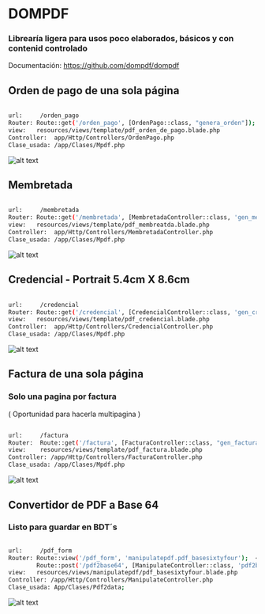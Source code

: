 # DOMPDF

### Librearía ligera para usos poco elaborados, básicos y con contenid controlado

Documentación: https://github.com/dompdf/dompdf

## Orden de pago de una sola página

```bash

url:     /orden_pago
Router: Route::get('/orden_pago', [OrdenPago::class, "genera_orden"]);
view:   resources/views/template/pdf_orden_de_pago.blade.php
Controller:  app/Http/Controllers/OrdenPago.php
Clase_usada: /app/Clases/Mpdf.php

```
![alt text](image-1.png)



## Membretada

```bash  

url:     /membretada
Router: Route::get('/membretada', [MembretadaController::class, 'gen_membretada']);
view:   resources/views/template/pdf_membreatda.blade.php
Controller:  app/Http/Controllers/MembretadaController.php
Clase_usada: /app/Clases/Mpdf.php

```


![alt text](public/imgs/demo_membretada_multi_pagina.png)


## Credencial - Portrait 5.4cm X 8.6cm

```bash  

url:     /credencial
Router: Route::get('/credencial', [CredencialController::class, 'gen_credencial']);
view:   resources/views/template/pdf_credencial.blade.php
Controller:  app/Http/Controllers/CredencialController.php
Clase_usada: /app/Clases/Mpdf.php

```
![alt text](public/imgs/demo_credencial_multi_pagina.png)





## Factura de una sola página

### Solo una pagina por factura
( Oportunidad para hacerla multipagina )
```bash

url:     /factura
Router:  Route::get('/factura', [FacturaController::class, "gen_factura"]);
view:    resources/views/template/pdf_factura.blade.php
Controller: /app/Http/Controllers/FacturaController.php
Clase_usada: /app/Clases/Mpdf.php

```

![alt text](public/imgs/demo_factura_una_pagina.png)

## Convertidor de PDF a Base 64

### Listo para guardar en BDT´s
```bash

url:     /pdf_form
Router: Route::view('/pdf_form', 'manipulatepdf.pdf_basesixtyfour');  < vista
        Route::post('/pdf2base64', [ManipulateController::class, 'pdf2base64']); < endpoint
view:   resources/views/manipulatepdf/pdf_basesixtyfour.blade.php
Controller: /app/Http/Controllers/ManipulateController.php
Clase_usada: App/Clases/Pdf2data;

```

![alt text](public/imgs/demo_pdf_to_base64.png)
